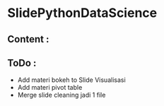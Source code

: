 # SlidePythonDataScience
## Content :


## ToDo :
- Add materi bokeh to Slide Visualisasi
- Add materi pivot table
- Merge slide cleaning jadi 1 file
